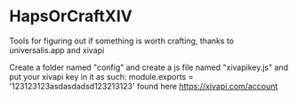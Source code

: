 # HapsOrCraftXIV
Tools for figuring out if something is worth crafting, thanks to universalis.app and xivapi

Create a folder named "config" and create a js file named "xivapikey.js" and put your xivapi key in it as such:
module.exports = '123123123asdasdadsd123213123'
found here https://xivapi.com/account
